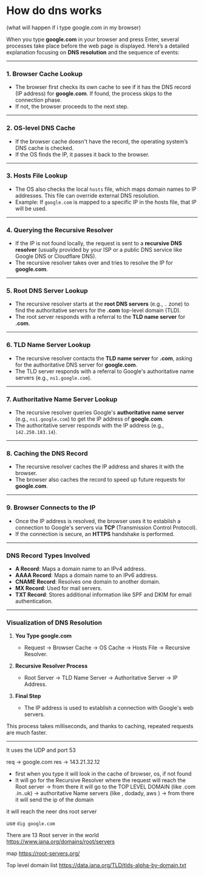 # How do dns works
(what will happen if i type google.com in my browser)

When you type **google.com** in your browser and press Enter, several processes take place before the web page is displayed. Here’s a detailed explanation focusing on **DNS resolution** and the sequence of events:

---

### 1. **Browser Cache Lookup**
   - The browser first checks its own cache to see if it has the DNS record (IP address) for **google.com**. If found, the process skips to the connection phase.
   - If not, the browser proceeds to the next step.

---

### 2. **OS-level DNS Cache**
   - If the browser cache doesn't have the record, the operating system’s DNS cache is checked.
   - If the OS finds the IP, it passes it back to the browser.

---

### 3. **Hosts File Lookup**
   - The OS also checks the local `hosts` file, which maps domain names to IP addresses. This file can override external DNS resolution.
   - Example: If `google.com` is mapped to a specific IP in the hosts file, that IP will be used.

---

### 4. **Querying the Recursive Resolver**
   - If the IP is not found locally, the request is sent to a **recursive DNS resolver** (usually provided by your ISP or a public DNS service like Google DNS or Cloudflare DNS).
   - The recursive resolver takes over and tries to resolve the IP for **google.com**.

---

### 5. **Root DNS Server Lookup**
   - The recursive resolver starts at the **root DNS servers** (e.g., `.` zone) to find the authoritative servers for the **.com** top-level domain (TLD).
   - The root server responds with a referral to the **TLD name server** for **.com**.

---

### 6. **TLD Name Server Lookup**
   - The recursive resolver contacts the **TLD name server** for **.com**, asking for the authoritative DNS server for **google.com**.
   - The TLD server responds with a referral to Google's authoritative name servers (e.g., `ns1.google.com`).

---

### 7. **Authoritative Name Server Lookup**
   - The recursive resolver queries Google's **authoritative name server** (e.g., `ns1.google.com`) to get the IP address of **google.com**.
   - The authoritative server responds with the IP address (e.g., `142.250.183.14`).

---

### 8. **Caching the DNS Record**
   - The recursive resolver caches the IP address and shares it with the browser.
   - The browser also caches the record to speed up future requests for **google.com**.

---

### 9. **Browser Connects to the IP**
   - Once the IP address is resolved, the browser uses it to establish a connection to Google's servers via **TCP** (Transmission Control Protocol).
   - If the connection is secure, an **HTTPS** handshake is performed.

---

### DNS Record Types Involved
   - **A Record**: Maps a domain name to an IPv4 address.
   - **AAAA Record**: Maps a domain name to an IPv6 address.
   - **CNAME Record**: Resolves one domain to another domain.
   - **MX Record**: Used for mail servers.
   - **TXT Record**: Stores additional information like SPF and DKIM for email authentication.

---

### Visualization of DNS Resolution

1. **You Type google.com**
   - Request → Browser Cache → OS Cache → Hosts File → Recursive Resolver.

2. **Recursive Resolver Process**
   - Root Server → TLD Name Server → Authoritative Server → IP Address.

3. **Final Step**
   - The IP address is used to establish a connection with Google's web servers.

This process takes milliseconds, and thanks to caching, repeated requests are much faster.


---
It uses the UDP and port 53 

req -> google.com
res -> 143.21.32.12

- first when you type it will look in the cache of browser, os, if not found 
- It will go for the Recursive Resolver where the request will reach the  Root server -> from there it will go to the TOP LEVEL DOMAIN (like .com .in..uk) -> authoritative Name servers (like , dodady, aws ) -> from there it will send the ip of the domain

it will reach the neer dns root server

use 
`dig google.com`

There are 13 Root server in the world
https://www.iana.org/domains/root/servers

map https://root-servers.org/

Top level domain list 
https://data.iana.org/TLD/tlds-alpha-by-domain.txt
